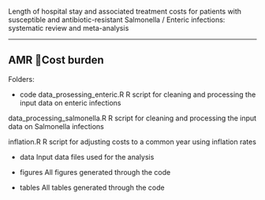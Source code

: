 Length of hospital stay and associated treatment costs for patients with susceptible and antibiotic-resistant Salmonella / Enteric infections: 
systematic review and meta-analysis

--------------------------------------------------------------------------------  
AMR Cost burden
--------------------------------------------------------------------------------  

Folders: 

- code
data_prosessing_enteric.R
R script for cleaning and processing the input data on enteric infections

data_processing_salmonella.R
R script for cleaning and processing the input data on Salmonella infections

inflation.R
R script for adjusting costs to a common year using inflation rates
     
- data
Input data files used for the analysis

- figures
All figures generated through the code

- tables
All tables generated through the code
